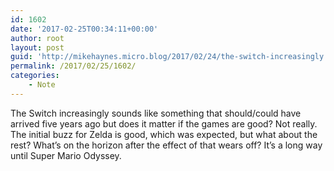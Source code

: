 ```yaml
---
id: 1602
date: '2017-02-25T00:34:11+00:00'
author: root
layout: post
guid: 'http://mikehaynes.micro.blog/2017/02/24/the-switch-increasingly.html'
permalink: /2017/02/25/1602/
categories:
    - Note
---
```


The Switch increasingly sounds like something that should/could have arrived five years ago but does it matter if the games are good? Not really. The initial buzz for Zelda is good, which was expected, but what about the rest? What’s on the horizon after the effect of that wears off? It’s a long way until Super Mario Odyssey.